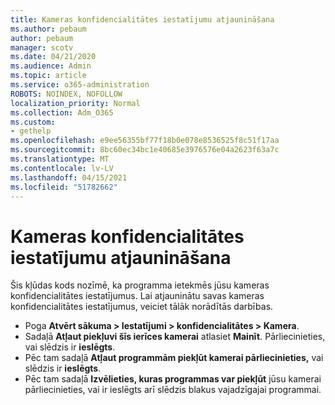 ```yaml
---
title: Kameras konfidencialitātes iestatījumu atjaunināšana
ms.author: pebaum
author: pebaum
manager: scotv
ms.date: 04/21/2020
ms.audience: Admin
ms.topic: article
ms.service: o365-administration
ROBOTS: NOINDEX, NOFOLLOW
localization_priority: Normal
ms.collection: Adm_O365
ms.custom:
- gethelp
ms.openlocfilehash: e9ee56355bf77f18b0e078e8536525f8c51f17aa
ms.sourcegitcommit: 8bc60ec34bc1e40685e3976576e04a2623f63a7c
ms.translationtype: MT
ms.contentlocale: lv-LV
ms.lasthandoff: 04/15/2021
ms.locfileid: "51782662"
---
```

# <a name="update-your-cameras-privacy-settings"></a>Kameras konfidencialitātes iestatījumu atjaunināšana

Šis kļūdas kods nozīmē, ka programma ietekmēs jūsu kameras konfidencialitātes iestatījumus. Lai atjauninātu savas kameras konfidencialitātes iestatījumus, veiciet tālāk norādītās darbības.

- Poga **Atvērt sākuma > Iestatījumi > konfidencialitātes > Kamera**.
- Sadaļā **Atļaut piekļuvi šīs ierīces kamerai** atlasiet **Mainīt**. Pārliecinieties, vai slēdzis ir **ieslēgts**.
- Pēc tam sadaļā **Atļaut programmām piekļūt kamerai pārliecinieties,** vai slēdzis ir **ieslēgts**.
- Pēc tam sadaļā **Izvēlieties, kuras programmas var piekļūt** jūsu kamerai pārliecinieties, vai ir ieslēgts arī slēdzis blakus vajadzīgajai programmai.
